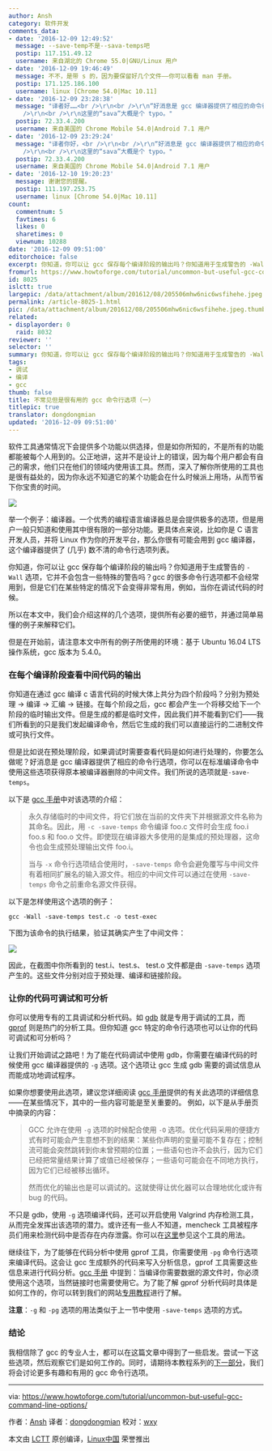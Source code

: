 ```yaml
---
author: Ansh
category: 软件开发
comments_data:
- date: '2016-12-09 12:49:52'
  message: --save-temp不是--sava-temps吧
  postip: 117.151.49.12
  username: 来自湖北的 Chrome 55.0|GNU/Linux 用户
- date: '2016-12-09 19:46:49'
  message: 不不，是带 s 的，因为要保留好几个文件——你可以看看 man 手册。
  postip: 171.125.186.100
  username: linux [Chrome 54.0|Mac 10.11]
- date: '2016-12-09 23:28:38'
  message: "译者好……<br />\r\n<br />\r\n“好消息是 gcc 编译器提供了相应的命令行选项，你可以在标准编译命令中使用这些选项获得原本被编译器删除的中间文件。我们所说的选项就是-sava-temps。”<br
    />\r\n<br />\r\n这里的“sava”大概是个 typo。"
  postip: 72.33.4.200
  username: 来自美国的 Chrome Mobile 54.0|Android 7.1 用户
- date: '2016-12-09 23:29:24'
  message: "译者你好，<br />\r\n<br />\r\n“好消息是 gcc 编译器提供了相应的命令行选项，你可以在标准编译命令中使用这些选项获得原本被编译器删除的中间文件。我们所说的选项就是-sava-temps。”<br
    />\r\n<br />\r\n这里的“sava”大概是个 typo。"
  postip: 72.33.4.200
  username: 来自美国的 Chrome Mobile 54.0|Android 7.1 用户
- date: '2016-12-10 19:20:23'
  message: 谢谢您的提醒。
  postip: 111.197.253.75
  username: linux [Chrome 54.0|Mac 10.11]
count:
  commentnum: 5
  favtimes: 6
  likes: 0
  sharetimes: 0
  viewnum: 10288
date: '2016-12-09 09:51:00'
editorchoice: false
excerpt: 你知道，你可以让 gcc 保存每个编译阶段的输出吗？你知道用于生成警告的 -Wall 选项，它并不会包含一些特殊的警告吗？gcc 的很多命令行选项都不会经常用到，但是它们在某些特定的情况下会变得非常有用，例如，当你在调试代码的时候。
fromurl: https://www.howtoforge.com/tutorial/uncommon-but-useful-gcc-command-line-options/
id: 8025
islctt: true
largepic: /data/attachment/album/201612/08/205506mhw6nic6wsfihehe.jpeg
permalink: /article-8025-1.html
pic: /data/attachment/album/201612/08/205506mhw6nic6wsfihehe.jpeg.thumb.jpg
related:
- displayorder: 0
  raid: 8032
reviewer: ''
selector: ''
summary: 你知道，你可以让 gcc 保存每个编译阶段的输出吗？你知道用于生成警告的 -Wall 选项，它并不会包含一些特殊的警告吗？gcc 的很多命令行选项都不会经常用到，但是它们在某些特定的情况下会变得非常有用，例如，当你在调试代码的时候。
tags:
- 调试
- 编译
- gcc
thumb: false
title: 不常见但是很有用的 gcc 命令行选项（一）
titlepic: true
translator: dongdongmian
updated: '2016-12-09 09:51:00'
---
```


软件工具通常情况下会提供多个功能以供选择，但是如你所知的，不是所有的功能都能被每个人用到的。公正地讲，这并不是设计上的错误，因为每个用户都会有自己的需求，他们只在他们的领域内使用该工具。然而，深入了解你所使用的工具也是很有益处的，因为你永远不知道它的某个功能会在什么时候派上用场，从而节省下你宝贵的时间。


![](/data/attachment/album/201612/08/205506mhw6nic6wsfihehe.jpeg)


举一个例子：编译器。一个优秀的编程语言编译器总是会提供极多的选项，但是用户一般只知道和使用其中很有限的一部分功能。更具体点来说，比如你是 C 语言开发人员，并将 Linux 作为你的开发平台，那么你很有可能会用到 gcc 编译器，这个编译器提供了 (几乎) 数不清的命令行选项列表。


你知道，你可以让 gcc 保存每个编译阶段的输出吗？你知道用于生成警告的 `-Wall` 选项，它并不会包含一些特殊的警告吗？gcc 的很多命令行选项都不会经常用到，但是它们在某些特定的情况下会变得非常有用，例如，当你在调试代码的时候。


所以在本文中，我们会介绍这样的几个选项，提供所有必要的细节，并通过简单易懂的例子来解释它们。


但是在开始前，请注意本文中所有的例子所使用的环境：基于 Ubuntu 16.04 LTS 操作系统，gcc 版本为 5.4.0。


### 在每个编译阶段查看中间代码的输出


你知道在通过 gcc 编译 c 语言代码的时候大体上共分为四个阶段吗？分别为预处理 -> 编译 -> 汇编 -> 链接。在每个阶段之后，gcc 都会产生一个将移交给下一个阶段的临时输出文件。但是生成的都是临时文件，因此我们并不能看到它们——我们所看到的只是我们发起编译命令，然后它生成的我们可以直接运行的二进制文件或可执行文件。


但是比如说在预处理阶段，如果调试时需要查看代码是如何进行处理的，你要怎么做呢？好消息是 gcc 编译器提供了相应的命令行选项，你可以在标准编译命令中使用这些选项获得原本被编译器删除的中间文件。我们所说的选项就是`-save-temps`。


以下是 [gcc 手册](https://linux.die.net/man/1/gcc)中对该选项的介绍：



> 
> 永久存储临时的中间文件，将它们放在当前的文件夹下并根据源文件名称为其命名。因此，用 `-c -save-temps` 命令编译 foo.c 文件时会生成 foo.i foo.s 和 foo.o 文件。即使现在编译器大多使用的是集成的预处理器，这命令也会生成预处理输出文件 foo.i。
> 
> 
> 当与 `-x` 命令行选项结合使用时，`-save-temps` 命令会避免覆写与中间文件有着相同扩展名的输入源文件。相应的中间文件可以通过在使用 `-save-temps` 命令之前重命名源文件获得。
> 
> 
> 


以下是怎样使用这个选项的例子：



```
gcc -Wall -save-temps test.c -o test-exec

```

下图为该命令的执行结果，验证其确实产生了中间文件：


![](/data/attachment/album/201612/09/102206aqcwh2qcsa8fa9q0.png)


因此，在截图中你所看到的 test.i、test.s、 test.o 文件都是由 `-save-temps` 选项产生的。这些文件分别对应于预处理、编译和链接阶段。


### 让你的代码可调试和可分析


你可以使用专有的工具调试和分析代码。如 [gdb](https://www.gnu.org/software/gdb/) 就是专用于调试的工具，而 [gprof](https://sourceware.org/binutils/docs/gprof/) 则是热门的分析工具。但你知道 gcc 特定的命令行选项也可以让你的代码可调试和可分析吗？


让我们开始调试之路吧！为了能在代码调试中使用 gdb，你需要在编译代码的时候使用 gcc 编译器提供的 `-g` 选项。这个选项让 gcc 生成 gdb 需要的调试信息从而能成功地调试程序。


如果你想要使用此选项，建议您详细阅读 [gcc 手册](https://linux.die.net/man/1/gcc)提供的有关此选项的详细信息——在某些情况下，其中的一些内容可能是至关重要的。 例如，以下是从手册页中摘录的内容：



> 
> GCC 允许在使用 `-g` 选项的时候配合使用 `-O` 选项。优化代码采用的便捷方式有时可能会产生意想不到的结果：某些你声明的变量可能不复存在；控制流可能会突然跳转到你未曾预期的位置；一些语句也许不会执行，因为它们已经把常量结果计算了或值已经被保存；一些语句可能会在不同地方执行，因为它们已经被移出循环。
> 
> 
> 然而优化的输出也是可以调试的。这就使得让优化器可以合理地优化或许有 bug 的代码。
> 
> 
> 


不只是 gdb，使用 `-g` 选项编译代码，还可以开启使用 Valgrind 内存检测工具，从而完全发挥出该选项的潜力。或许还有一些人不知道，mencheck 工具被程序员们用来检测代码中是否存在内存泄露。你可以在[这里](http://valgrind.org/docs/manual/mc-manual.html)参见这个工具的用法。


继续往下，为了能够在代码分析中使用 gprof 工具，你需要使用 `-pg` 命令行选项来编译代码。这会让 gcc 生成额外的代码来写入分析信息，gprof 工具需要这些信息来进行代码分析。[gcc 手册](https://linux.die.net/man/1/gcc) 中提到：当编译你需要数据的源文件时，你必须使用这个选项，当然链接时也需要使用它。为了能了解 gprof 分析代码时具体是如何工作的，你可以转到我们的网站[专用教程](https://www.howtoforge.com/tutorial/how-to-install-and-use-profiling-tool-gprof/)进行了解。


**注意**：`-g` 和 `-pg` 选项的用法类似于上一节中使用 `-save-temps` 选项的方式。


### 结论


我相信除了 gcc 的专业人士，都可以在这篇文章中得到了一些启发。尝试一下这些选项，然后观察它们是如何工作的。同时，请期待本教程系列的[下一部分](https://www.howtoforge.com/tutorial/uncommon-but-useful-gcc-command-line-options-2/)，我们将会讨论更多有趣和有用的 gcc 命令行选项。




---


via: <https://www.howtoforge.com/tutorial/uncommon-but-useful-gcc-command-line-options/>


作者：[Ansh](https://twitter.com/howtoforgecom) 译者：[dongdongmian](https://github.com/dongdongmian) 校对：[wxy](https://github.com/wxy)


本文由 [LCTT](https://github.com/LCTT/TranslateProject) 原创编译，[Linux中国](https://linux.cn/) 荣誉推出